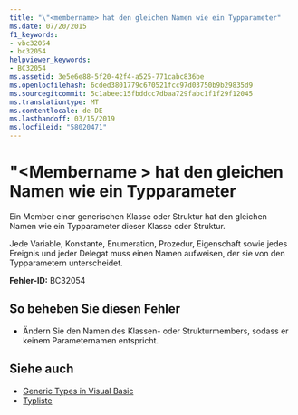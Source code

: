 ```yaml
---
title: "\"<membername> hat den gleichen Namen wie ein Typparameter"
ms.date: 07/20/2015
f1_keywords:
- vbc32054
- bc32054
helpviewer_keywords:
- BC32054
ms.assetid: 3e5e6e88-5f20-42f4-a525-771cabc836be
ms.openlocfilehash: 6cded3801779c670521fcc97d03750b9b29835d9
ms.sourcegitcommit: 5c1abeec15fbddcc7dbaa729fabc1f1f29f12045
ms.translationtype: MT
ms.contentlocale: de-DE
ms.lasthandoff: 03/15/2019
ms.locfileid: "58020471"
---
```

# <a name="membername-has-the-same-name-as-a-type-parameter"></a>"\<Membername > hat den gleichen Namen wie ein Typparameter
Ein Member einer generischen Klasse oder Struktur hat den gleichen Namen wie ein Typparameter dieser Klasse oder Struktur.  
  
 Jede Variable, Konstante, Enumeration, Prozedur, Eigenschaft sowie jedes Ereignis und jeder Delegat muss einen Namen aufweisen, der sie von den Typparametern unterscheidet.  
  
 **Fehler-ID:** BC32054  
  
## <a name="to-correct-this-error"></a>So beheben Sie diesen Fehler  
  
-   Ändern Sie den Namen des Klassen- oder Strukturmembers, sodass er keinem Parameternamen entspricht.  
  
## <a name="see-also"></a>Siehe auch

- [Generic Types in Visual Basic](../../visual-basic/programming-guide/language-features/data-types/generic-types.md)
- [Typliste](../../visual-basic/language-reference/statements/type-list.md)
